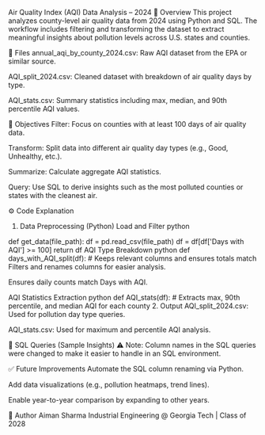 Air Quality Index (AQI) Data Analysis – 2024
📄 Overview
This project analyzes county-level air quality data from 2024 using Python and SQL. The workflow includes filtering and transforming the dataset to extract meaningful insights about pollution levels across U.S. states and counties.

📁 Files
annual_aqi_by_county_2024.csv: Raw AQI dataset from the EPA or similar source.

AQI_split_2024.csv: Cleaned dataset with breakdown of air quality days by type.

AQI_stats.csv: Summary statistics including max, median, and 90th percentile AQI values.

🧠 Objectives
Filter: Focus on counties with at least 100 days of air quality data.

Transform: Split data into different air quality day types (e.g., Good, Unhealthy, etc.).

Summarize: Calculate aggregate AQI statistics.

Query: Use SQL to derive insights such as the most polluted counties or states with the cleanest air.

⚙️ Code Explanation
1. Data Preprocessing (Python)
Load and Filter
python

def get_data(file_path):
    df = pd.read_csv(file_path)
    df = df[df['Days with AQI'] >= 100]
    return df
AQI Type Breakdown
python
def days_with_AQI_split(df):
    # Keeps relevant columns and ensures totals match
Filters and renames columns for easier analysis.

Ensures daily counts match Days with AQI.

AQI Statistics Extraction
python
def AQI_stats(df):
    # Extracts max, 90th percentile, and median AQI for each county
2. Output
AQI_split_2024.csv: Used for pollution day type queries.

AQI_stats.csv: Used for maximum and percentile AQI analysis.

🧮 SQL Queries (Sample Insights)
⚠️ Note: Column names in the SQL queries were changed to make it easier to handle in an SQL environment.

✅ Future Improvements
Automate the SQL column renaming via Python.

Add data visualizations (e.g., pollution heatmaps, trend lines).

Enable year-to-year comparison by expanding to other years.

👤 Author
Aiman Sharma
Industrial Engineering @ Georgia Tech | Class of 2028
